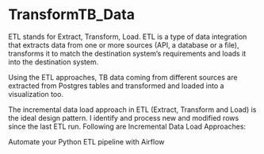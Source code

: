 # TransformTB_Data

ETL stands for Extract, Transform, Load. ETL is a type of data integration that extracts data from one or more sources (API, a database or a file), transforms it to match the destination system’s requirements and loads it into the destination system.

Using the ETL approaches, TB data coming from different sources are extracted from Postgres tables and transformed and loaded into a visualization too.

The incremental data load approach in ETL (Extract, Transform and Load) is the ideal design pattern. I identify and process new and modified rows since the last ETL run. Following are Incremental Data Load Approaches:


Automate your Python ETL pipeline with Airflow



